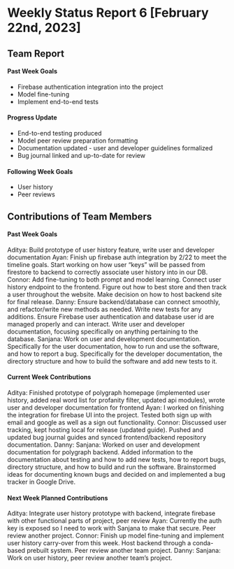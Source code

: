 # Weekly Status Report 6 [February 22nd, 2023]

## **Team Report**

#### **Past Week Goals**
- Firebase authentication integration into the project
- Model fine-tuning
- Implement end-to-end tests

#### **Progress Update**
- End-to-end testing produced
- Model peer review preparation formatting
- Documentation updated - user and developer guidelines formalized
- Bug journal linked and up-to-date for review

#### **Following Week Goals**
- User history 
- Peer reviews

## **Contributions of Team Members**

#### **Past Week Goals**
Aditya: Build prototype of user history feature, write user and developer documentation
Ayan: Finish up firebase auth integration by 2/22 to meet the timeline goals. Start working on how user “keys” will be passed from firestore to backend to correctly associate user history into in our DB. 
Connor: Add fine-tuning to both prompt and model learning. Connect user history endpoint to the frontend. Figure out how to best store and then track a user throughout the website. Make decision on how to host backend site for final release.
Danny: Ensure backend/database can connect smoothly, and refactor/write new methods as needed. Write new tests for any additions. Ensure Firebase user authentication and database user id are managed properly and can interact. Write user and developer documentation, focusing specifically on anything pertaining to the database.
Sanjana: Work on user and development documentation. Specifically for the user documentation, how to run and use the software, and how to report a bug. Specifically for the developer documentation, the directory structure and how to build the software and add new tests to it. 

#### **Current Week Contributions**
Aditya: Finished prototype of polygraph homepage (implemented user history, added real word list for profanity filter, updated api modules), wrote user and developer documentation for frontend
Ayan: I worked on finishing the integration for firebase UI into the project. Tested both sign up with email and google as well as a sign out functionality. 
Connor: Discussed user tracking, kept hosting local for release (updated guide). Pushed and updated bug journal guides and synced frontend/backend repository documentation.
Danny:
Sanjana: Worked on user and development documentation for polygraph backend. Added information to the documentation about testing and how to add new tests, how to report bugs, directory structure, and how to build and run the software. Brainstormed ideas for documenting known bugs and decided on and implemented a bug tracker in Google Drive.  

#### **Next Week Planned Contributions**
Aditya: Integrate user history prototype with backend, integrate firebase with other functional parts of project, peer review
Ayan: Currently the auth key is exposed so I need to work with Sanjana to make that secure. Peer review another project. 
Connor: Finish up model fine-tuning and implement user history carry-over from this week. Host backend through a conda-based prebuilt system. Peer review another team project.
Danny:
Sanjana: Work on user history, peer review another team’s project. 



